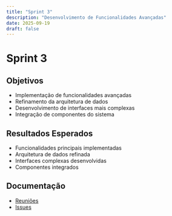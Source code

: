 ```yaml
---
title: "Sprint 3"
description: "Desenvolvimento de Funcionalidades Avançadas"
date: 2025-09-19
draft: false
---
```


# Sprint 3

## Objetivos
- Implementação de funcionalidades avançadas
- Refinamento da arquitetura de dados
- Desenvolvimento de interfaces mais complexas
- Integração de componentes do sistema

## Resultados Esperados
- Funcionalidades principais implementadas
- Arquitetura de dados refinada
- Interfaces complexas desenvolvidas
- Componentes integrados

## Documentação
- [Reuniões](./reunioes)
- [Issues](./issues)